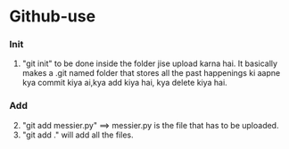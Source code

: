 # Github-use
### Init
1. "git init" to be done inside the folder jise upload karna hai.
     It basically makes a .git named folder that stores all the past happenings ki aapne kya commit kiya ai,kya add kiya hai, kya delete kiya hai.
          
### Add
2. "git add messier.py" ==> messier.py is the file that has to be uploaded.
3. "git add ." will add all the files.
